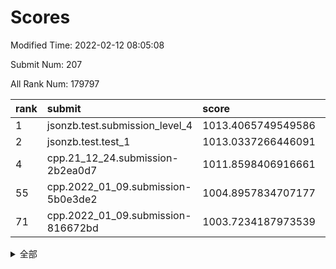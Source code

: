 # Scores

Modified Time: 2022-02-12 08:05:08

Submit Num: 207

All Rank Num: 179797

| rank |               submit               |       score        |       sigma        | pk_num |
| :--- | :--------------------------------- | :----------------- | :----------------- | :----- |
| 1    | jsonzb.test.submission_level_4     | 1013.4065749549586 | 0.8188990876487423 | 3473   |
| 2    | jsonzb.test.test_1                 | 1013.0337266446091 | 0.833737913757023  | 3469   |
| 4    | cpp.21_12_24.submission-2b2ea0d7   | 1011.8598406916661 | 0.763030961165722  | 3472   |
| 55   | cpp.2022_01_09.submission-5b0e3de2 | 1004.8957834707177 | 0.7231166897589063 | 3477   |
| 71   | cpp.2022_01_09.submission-816672bd | 1003.7234187973539 | 0.7247903860613586 | 3475   |


<details>
<summary>全部</summary>

| rank |                 submit                 |       score        |       sigma        | pk_num |
| :--- | :------------------------------------- | :----------------- | :----------------- | :----- |
| 1    | jsonzb.test.submission_level_4         | 1013.4065749549586 | 0.8188990876487423 | 3473   |
| 2    | jsonzb.test.test_1                     | 1013.0337266446091 | 0.833737913757023  | 3469   |
| 3    | gobigger.level_3.submission_level_3_40 | 1011.8702407989381 | 0.7912267143640607 | 3473   |
| 4    | cpp.21_12_24.submission-2b2ea0d7       | 1011.8598406916661 | 0.763030961165722  | 3472   |
| 5    | gobigger.level_3.submission_level_3_13 | 1011.564206216224  | 0.7767696987153645 | 3474   |
| 6    | gobigger.level_3.submission_level_3_7  | 1011.3239717862646 | 0.7601885773191444 | 3474   |
| 7    | gobigger.level_3.submission_level_3_20 | 1011.2279414363018 | 0.7899189209615568 | 3471   |
| 8    | gobigger.level_3.submission_level_3_38 | 1011.1628535734194 | 0.7811519228081902 | 3473   |
| 9    | gobigger.level_3.submission_level_3_21 | 1011.0081852479826 | 0.763986027262204  | 3475   |
| 10   | gobigger.level_3.submission_level_3_46 | 1010.8168160495957 | 0.7522737201671269 | 3468   |
| 11   | gobigger.level_3.submission_level_3_14 | 1010.710075240062  | 0.7555066351302281 | 3476   |
| 12   | gobigger.level_3.submission_level_3_48 | 1010.673039492596  | 0.7747765532265485 | 3475   |
| 13   | gobigger.level_3.submission_level_3_16 | 1010.6551810058127 | 0.778246755156929  | 3471   |
| 14   | gobigger.level_3.submission_level_3_44 | 1010.6071397862154 | 0.7719638427005882 | 3475   |
| 15   | gobigger.level_3.submission_level_3_28 | 1010.5695473598659 | 0.76255931307652   | 3474   |
| 16   | gobigger.level_3.submission_level_3_26 | 1010.5182960056004 | 0.7383964204757415 | 3475   |
| 17   | gobigger.level_3.submission_level_3_18 | 1010.4717116340163 | 0.7462252209001361 | 3470   |
| 18   | gobigger.level_3.submission_level_3_31 | 1010.4022891682869 | 0.7620286293655436 | 3475   |
| 19   | gobigger.level_3.submission_level_3_11 | 1010.3889375920385 | 0.7716458005763733 | 3478   |
| 20   | gobigger.level_3.submission_level_3_29 | 1010.2131270545817 | 0.7716054102091047 | 3473   |
| 21   | gobigger.level_3.submission_level_3_8  | 1010.211163845226  | 0.7431958519754001 | 3477   |
| 22   | gobigger.level_3.submission_level_3_19 | 1010.1242164969572 | 0.7708167367045149 | 3474   |
| 23   | gobigger.level_3.submission_level_3_45 | 1009.9983330434089 | 0.755926403650712  | 3475   |
| 24   | gobigger.level_3.submission_level_3_35 | 1009.9756996349943 | 0.75971991240641   | 3475   |
| 25   | gobigger.level_3.submission_level_3_24 | 1009.9513766684669 | 0.7244429718631842 | 3473   |
| 26   | gobigger.level_3.submission_level_3_17 | 1009.9320606329816 | 0.7523899472191103 | 3474   |
| 27   | gobigger.level_3.submission_level_3_42 | 1009.9231212140988 | 0.7630055837856115 | 3474   |
| 28   | gobigger.level_3.submission_level_3_9  | 1009.9042872850342 | 0.768446896105844  | 3473   |
| 29   | gobigger.level_3.submission_level_3_41 | 1009.8855330548829 | 0.7579452019734623 | 3476   |
| 30   | gobigger.level_3.submission_level_3_1  | 1009.8550932208695 | 0.758587907462972  | 3474   |
| 31   | gobigger.level_3.submission_level_3_15 | 1009.786860760729  | 0.7438371004655785 | 3480   |
| 32   | gobigger.level_3.submission_level_3_23 | 1009.7631599697424 | 0.7427974974370629 | 3476   |
| 33   | gobigger.level_3.submission_level_3_32 | 1009.7553149120137 | 0.7670071534467626 | 3474   |
| 34   | gobigger.level_3.submission_level_3_39 | 1009.7388326033256 | 0.7485135348979665 | 3475   |
| 35   | gobigger.level_3.submission_level_3_27 | 1009.6434592384227 | 0.7541103300688294 | 3473   |
| 36   | gobigger.level_3.submission_level_3_30 | 1009.6037401478122 | 0.7751968609630097 | 3474   |
| 37   | gobigger.level_3.submission_level_3_34 | 1009.598385978089  | 0.7506368098027354 | 3473   |
| 38   | gobigger.level_3.submission_level_3_43 | 1009.5569105758179 | 0.7391938404672365 | 3475   |
| 39   | gobigger.level_3.submission_level_3_3  | 1009.5168754157377 | 0.742758671815255  | 3474   |
| 40   | gobigger.level_3.submission_level_3_36 | 1009.5071552958867 | 0.7512604500847183 | 3478   |
| 41   | gobigger.level_3.submission_level_3_12 | 1009.4305058303488 | 0.7532690327133721 | 3474   |
| 42   | gobigger.level_3.submission_level_3_6  | 1009.417554854853  | 0.7401949864959656 | 3476   |
| 43   | gobigger.level_3.submission_level_3_2  | 1009.3455834558639 | 0.7505701615907177 | 3477   |
| 44   | gobigger.level_3.submission_level_3_5  | 1009.3227394285568 | 0.7685944761567169 | 3478   |
| 45   | gobigger.level_3.submission_level_3_37 | 1009.1411973162147 | 0.7443886513112877 | 3475   |
| 46   | gobigger.level_3.submission_level_3_25 | 1008.9736120996257 | 0.735433831024395  | 3476   |
| 47   | gobigger.level_3.submission_level_3_49 | 1008.8320227686087 | 0.7351405067343201 | 3475   |
| 48   | gobigger.level_3.submission_level_3_4  | 1008.740818386431  | 0.7488337510367408 | 3479   |
| 49   | gobigger.level_3.submission_level_3_0  | 1008.6483873522669 | 0.7337390593911784 | 3477   |
| 50   | gobigger.level_3.submission_level_3_33 | 1008.4165271886784 | 0.7330421009265722 | 3472   |
| 51   | gobigger.level_3.submission_level_3_10 | 1008.3178098105312 | 0.7454922706026    | 3475   |
| 52   | gobigger.level_3.submission_level_3_47 | 1008.1149825571135 | 0.7243031337969758 | 3476   |
| 53   | gobigger.level_3.submission_level_3_22 | 1008.1088875989653 | 0.7556003108187258 | 3477   |
| 54   | gobigger.level_1.submission_level_1_34 | 1005.1861705540546 | 0.7382577396644018 | 3471   |
| 55   | cpp.2022_01_09.submission-5b0e3de2     | 1004.8957834707177 | 0.7231166897589063 | 3477   |
| 56   | gobigger.level_1.submission_level_1_35 | 1004.5476579880772 | 0.7248730285830461 | 3471   |
| 57   | gobigger.level_1.submission_level_1_19 | 1004.4636003994705 | 0.7203302993285605 | 3473   |
| 58   | gobigger.level_1.submission_level_1_37 | 1004.1746152352717 | 0.712057264309338  | 3472   |
| 59   | gobigger.level_1.submission_level_1_36 | 1004.1550137545444 | 0.7073949555956323 | 3473   |
| 60   | gobigger.level_1.submission_level_1_9  | 1004.1499111416261 | 0.7147999967595775 | 3473   |
| 61   | gobigger.level_1.submission_level_1_23 | 1004.1197695035286 | 0.7038956107691104 | 3472   |
| 62   | gobigger.level_1.submission_level_1_20 | 1004.0879290752929 | 0.7273809895469877 | 3479   |
| 63   | gobigger.level_1.submission_level_1_30 | 1004.068790681406  | 0.719096253566445  | 3476   |
| 64   | gobigger.level_1.submission_level_1_5  | 1004.027922431706  | 0.7166547000549008 | 3476   |
| 65   | gobigger.level_1.submission_level_1_4  | 1003.9998013063413 | 0.7175542504893925 | 3472   |
| 66   | gobigger.level_1.submission_level_1_39 | 1003.9253046755898 | 0.7281632825952925 | 3476   |
| 67   | gobigger.level_1.submission_level_1_22 | 1003.890836452479  | 0.7094258448865767 | 3473   |
| 68   | gobigger.level_1.submission_level_1_33 | 1003.845407876759  | 0.7056719329832741 | 3473   |
| 69   | gobigger.level_1.submission_level_1_29 | 1003.8431714930528 | 0.7243821882167033 | 3470   |
| 70   | gobigger.level_1.submission_level_1_16 | 1003.808634774709  | 0.7198760736410912 | 3469   |
| 71   | cpp.2022_01_09.submission-816672bd     | 1003.7234187973539 | 0.7247903860613586 | 3475   |
| 72   | gobigger.level_1.submission_level_1_21 | 1003.7183425554445 | 0.7099776705663613 | 3477   |
| 73   | gobigger.level_1.submission_level_1_28 | 1003.6962050021332 | 0.7275558221379812 | 3473   |
| 74   | gobigger.level_1.submission_level_1_48 | 1003.6696319206646 | 0.7257883300531289 | 3478   |
| 75   | gobigger.level_1.submission_level_1_25 | 1003.5543245517163 | 0.7209412427985282 | 3472   |
| 76   | gobigger.level_1.submission_level_1_8  | 1003.5423663299028 | 0.7165070697973733 | 3472   |
| 77   | gobigger.level_1.submission_level_1_6  | 1003.4891552228501 | 0.7160039909178095 | 3471   |
| 78   | gobigger.level_1.submission_level_1_15 | 1003.4766491922853 | 0.724439016650335  | 3472   |
| 79   | gobigger.level_1.submission_level_1_3  | 1003.4212471475538 | 0.7218001567908231 | 3472   |
| 80   | gobigger.level_1.submission_level_1_1  | 1003.3904636374867 | 0.718155562805012  | 3471   |
| 81   | gobigger.level_1.submission_level_1_11 | 1003.2572248628803 | 0.7081175354706304 | 3478   |
| 82   | gobigger.level_1.submission_level_1_43 | 1003.2324402813398 | 0.7238905799505164 | 3474   |
| 83   | gobigger.level_1.submission_level_1_45 | 1003.1961864181151 | 0.7276639345981786 | 3471   |
| 84   | gobigger.level_1.submission_level_1_18 | 1003.1717530885345 | 0.7079196678700099 | 3477   |
| 85   | gobigger.level_1.submission_level_1_47 | 1003.1429363765449 | 0.7290885786844477 | 3476   |
| 86   | gobigger.level_1.submission_level_1_14 | 1003.0978178325295 | 0.7090679021500296 | 3474   |
| 87   | gobigger.level_1.submission_level_1_10 | 1003.0776427450921 | 0.7277175743049454 | 3475   |
| 88   | gobigger.level_1.submission_level_1_41 | 1002.9961104678564 | 0.7184842331236005 | 3478   |
| 89   | gobigger.level_1.submission_level_1_32 | 1002.8373384095693 | 0.7210817668856221 | 3479   |
| 90   | gobigger.level_1.submission_level_1_40 | 1002.7584509519957 | 0.7109830589515949 | 3473   |
| 91   | gobigger.level_1.submission_level_1_24 | 1002.6942367952288 | 0.7113338608515299 | 3476   |
| 92   | gobigger.level_1.submission_level_1_44 | 1002.679248976001  | 0.7244828888302011 | 3475   |
| 93   | gobigger.level_1.submission_level_1_46 | 1002.6597047499132 | 0.7175257394837943 | 3476   |
| 94   | gobigger.level_1.submission_level_1_27 | 1002.6280469710766 | 0.7230499383513334 | 3473   |
| 95   | gobigger.level_1.submission_level_1_49 | 1002.622977052038  | 0.7067815627112269 | 3472   |
| 96   | gobigger.level_1.submission_level_1_13 | 1002.5896462043196 | 0.7184256400570076 | 3476   |
| 97   | gobigger.level_1.submission_level_1_31 | 1002.5387965806456 | 0.7081985564117926 | 3474   |
| 98   | gobigger.level_1.submission_level_1_2  | 1002.5080421522532 | 0.7093235090641955 | 3475   |
| 99   | gobigger.level_1.submission_level_1_38 | 1002.4083132621465 | 0.7182235974442758 | 3473   |
| 100  | gobigger.level_1.submission_level_1_0  | 1002.2682655922166 | 0.7147864320903375 | 3475   |
| 101  | gobigger.level_1.submission_level_1_26 | 1002.2036051028917 | 0.7107910047294403 | 3468   |
| 102  | gobigger.level_1.submission_level_1_12 | 1002.1281364721826 | 0.7314498500204326 | 3475   |
| 103  | gobigger.level_1.submission_level_1_17 | 1002.0408143622636 | 0.7111943099603792 | 3481   |
| 104  | gobigger.level_1.submission_level_1_42 | 1002.0355501701223 | 0.7060465444196998 | 3473   |
| 105  | gobigger.level_1.submission_level_1_7  | 1002.0173249394919 | 0.7080687418983975 | 3470   |
| 106  | gobigger.random.submission_random_7    | 997.6777753648456  | 0.7049650867847839 | 3477   |
| 107  | gobigger.random.submission_random_15   | 997.4576116289579  | 0.7217903961348644 | 3478   |
| 108  | gobigger.random.submission_random_16   | 997.2920092353722  | 0.7026842908732597 | 3471   |
| 109  | gobigger.random.submission_random_13   | 997.1722655842033  | 0.7258591592962654 | 3474   |
| 110  | gobigger.random.submission_random_36   | 997.0200295149871  | 0.6929924353155318 | 3479   |
| 111  | gobigger.random.submission_random_2    | 996.9223207529519  | 0.7040686017392308 | 3479   |
| 112  | gobigger.random.submission_random_0    | 996.9156048090074  | 0.6972933775591127 | 3473   |
| 113  | gobigger.random.submission_random_24   | 996.8501541563527  | 0.714682375777978  | 3470   |
| 114  | gobigger.random.submission_random_39   | 996.8479171985067  | 0.7042988211826616 | 3482   |
| 115  | gobigger.random.submission_random_5    | 996.8204626227676  | 0.7208282350398004 | 3471   |
| 116  | gobigger.random.submission_random_18   | 996.7535986972264  | 0.7164852069045917 | 3476   |
| 117  | gobigger.random.submission_random_6    | 996.7514034195674  | 0.7065657614190843 | 3472   |
| 118  | gobigger.random.submission_random_21   | 996.7068117624156  | 0.7058392944881321 | 3477   |
| 119  | gobigger.random.submission_random_19   | 996.6320144453629  | 0.720733036258635  | 3473   |
| 120  | gobigger.random.submission_random_29   | 996.5667998795351  | 0.7104657265036323 | 3472   |
| 121  | gobigger.random.submission_random_33   | 996.4855344193581  | 0.7076682407115935 | 3479   |
| 122  | gobigger.random.submission_random_44   | 996.4278270225058  | 0.723826175968162  | 3475   |
| 123  | gobigger.random.submission_random_1    | 996.3984505665461  | 0.7129991128749352 | 3471   |
| 124  | gobigger.random.submission_random_48   | 996.2543252256853  | 0.7015594676180406 | 3472   |
| 125  | gobigger.random.submission_random_35   | 996.1866394455816  | 0.7093965946234937 | 3473   |
| 126  | gobigger.random.submission_random_11   | 996.1635312930838  | 0.7142176777632087 | 3469   |
| 127  | gobigger.random.submission_random_23   | 996.0984811517212  | 0.7007919313701783 | 3474   |
| 128  | gobigger.random.submission_random_40   | 996.083952836188   | 0.7148222679673706 | 3471   |
| 129  | gobigger.random.submission_random_3    | 996.0315576000122  | 0.7097925646878993 | 3480   |
| 130  | gobigger.random.submission_random_4    | 995.9174102537888  | 0.7058253472084034 | 3473   |
| 131  | gobigger.random.submission_random_28   | 995.8459244994565  | 0.719645758402037  | 3476   |
| 132  | gobigger.random.submission_random_30   | 995.831882570516   | 0.7217936624866924 | 3475   |
| 133  | gobigger.random.submission_random_32   | 995.8208336018873  | 0.7149378086435679 | 3476   |
| 134  | gobigger.random.submission_random_43   | 995.7939186012455  | 0.7075473134090657 | 3476   |
| 135  | gobigger.random.submission_random_26   | 995.7024691228628  | 0.7152069490906842 | 3472   |
| 136  | gobigger.random.submission_random_27   | 995.6832690595817  | 0.7137680153400814 | 3477   |
| 137  | gobigger.random.submission_random_14   | 995.6362866298208  | 0.7173815954515457 | 3475   |
| 138  | gobigger.random.submission_random_25   | 995.6119724901324  | 0.706039741257703  | 3474   |
| 139  | gobigger.random.submission_random_17   | 995.5983491022772  | 0.6986910421268918 | 3471   |
| 140  | gobigger.random.submission_random_22   | 995.5608863842269  | 0.7157289297330287 | 3474   |
| 141  | gobigger.random.submission_random_8    | 995.5359221408625  | 0.7177952370028442 | 3469   |
| 142  | gobigger.random.submission_random_41   | 995.3885476948607  | 0.7155308113474682 | 3475   |
| 143  | gobigger.random.submission_random_45   | 995.3164221984579  | 0.7241725041198495 | 3471   |
| 144  | gobigger.random.submission_random_9    | 995.2732959700421  | 0.7077479789998035 | 3473   |
| 145  | gobigger.random.submission_random_42   | 995.2452733600093  | 0.7117455590337407 | 3477   |
| 146  | gobigger.random.submission_random_49   | 995.1679228548629  | 0.7124762717623    | 3475   |
| 147  | gobigger.random.submission_random_37   | 995.1162107780151  | 0.7007273264821071 | 3474   |
| 148  | gobigger.random.submission_random_34   | 994.9242673840077  | 0.7204889574622878 | 3474   |
| 149  | gobigger.random.submission_random_38   | 994.9151492317975  | 0.7169610617470628 | 3471   |
| 150  | gobigger.random.submission_random_46   | 994.8805594026408  | 0.7082465342012628 | 3476   |
| 151  | gobigger.random.submission_random_10   | 994.805968830813   | 0.7058695178119522 | 3472   |
| 152  | gobigger.random.submission_random_20   | 994.7335775387668  | 0.7045936606763881 | 3470   |
| 153  | gobigger.random.submission_random_47   | 994.5053730265078  | 0.7187793638031035 | 3479   |
| 154  | gobigger.random.submission_random_12   | 994.1784098620604  | 0.720530343037853  | 3472   |
| 155  | gobigger.level_2.submission_level_2_5  | 993.9006832597345  | 0.7410195814859855 | 3475   |
| 156  | gobigger.random.submission_random_31   | 993.8314821323504  | 0.7222240961586189 | 3476   |
| 157  | gobigger.level_2.submission_level_2_10 | 993.6322059098935  | 0.7496461081240866 | 3479   |
| 158  | gobigger.level_2.submission_level_2_1  | 993.5637679737509  | 0.7395019998318394 | 3477   |
| 159  | gobigger.level_2.submission_level_2_35 | 993.5490216942228  | 0.7549436282690779 | 3473   |
| 160  | gobigger.level_2.submission_level_2_27 | 993.3564577239522  | 0.7360253108286444 | 3473   |
| 161  | gobigger.level_2.submission_level_2_45 | 993.1719260027861  | 0.7249701849994195 | 3474   |
| 162  | gobigger.level_2.submission_level_2_16 | 993.158369729096   | 0.7232491692704995 | 3476   |
| 163  | gobigger.level_2.submission_level_2_39 | 993.0442216288607  | 0.7540802449753558 | 3475   |
| 164  | gobigger.level_2.submission_level_2_38 | 992.9931742642543  | 0.7413900893118287 | 3474   |
| 165  | gobigger.level_2.submission_level_2_20 | 992.9837933692053  | 0.7381090293141821 | 3478   |
| 166  | gobigger.level_2.submission_level_2_9  | 992.9169702575281  | 0.738934390854769  | 3474   |
| 167  | gobigger.level_2.submission_level_2_18 | 992.9067897555556  | 0.7445309112652687 | 3470   |
| 168  | gobigger.level_2.submission_level_2_25 | 992.8591014010001  | 0.7335608113913842 | 3474   |
| 169  | gobigger.level_2.submission_level_2_6  | 992.8218981494463  | 0.7441146111411047 | 3477   |
| 170  | gobigger.level_2.submission_level_2_14 | 992.7098462374388  | 0.7306817641542332 | 3474   |
| 171  | gobigger.level_2.submission_level_2_4  | 992.6361021621238  | 0.7345708037478026 | 3478   |
| 172  | gobigger.level_2.submission_level_2_47 | 992.5136275650049  | 0.7266054699154727 | 3475   |
| 173  | gobigger.level_2.submission_level_2_42 | 992.5052315343137  | 0.7515138644919971 | 3474   |
| 174  | gobigger.level_2.submission_level_2_17 | 992.4928857788746  | 0.7389002185530834 | 3475   |
| 175  | gobigger.level_2.submission_level_2_49 | 992.4683872990511  | 0.7599820056049372 | 3477   |
| 176  | gobigger.level_2.submission_level_2_37 | 992.2573000529932  | 0.7485455400947724 | 3474   |
| 177  | gobigger.level_2.submission_level_2_44 | 992.2455728896421  | 0.7553684537460476 | 3477   |
| 178  | gobigger.level_2.submission_level_2_41 | 992.2434498114241  | 0.7537959485415963 | 3480   |
| 179  | gobigger.level_2.submission_level_2_12 | 992.0687998299136  | 0.7730656793224511 | 3474   |
| 180  | gobigger.level_2.submission_level_2_13 | 992.0223312092304  | 0.7362626294307272 | 3471   |
| 181  | gobigger.level_2.submission_level_2_32 | 992.017585987995   | 0.7440128271165786 | 3472   |
| 182  | gobigger.level_2.submission_level_2_24 | 992.0086869808623  | 0.7449162941618728 | 3474   |
| 183  | gobigger.level_2.submission_level_2_40 | 991.9213480590203  | 0.7521162428562496 | 3476   |
| 184  | gobigger.level_2.submission_level_2_19 | 991.89876408914    | 0.7442810594278917 | 3476   |
| 185  | gobigger.level_2.submission_level_2_30 | 991.7593828555748  | 0.7481744691384377 | 3470   |
| 186  | gobigger.level_2.submission_level_2_43 | 991.731106587005   | 0.7588735055316435 | 3473   |
| 187  | gobigger.level_2.submission_level_2_26 | 991.7229931173391  | 0.7392443856422596 | 3471   |
| 188  | gobigger.level_2.submission_level_2_3  | 991.6918169819907  | 0.7511358623161866 | 3473   |
| 189  | gobigger.level_2.submission_level_2_28 | 991.6500073035322  | 0.7408186813050512 | 3474   |
| 190  | gobigger.level_2.submission_level_2_46 | 991.6233933404418  | 0.7749642864272722 | 3473   |
| 191  | gobigger.level_2.submission_level_2_23 | 991.5913870584873  | 0.7560388303772211 | 3472   |
| 192  | gobigger.level_2.submission_level_2_31 | 991.5711618186043  | 0.7263451636275291 | 3478   |
| 193  | gobigger.level_2.submission_level_2_22 | 991.4078876241553  | 0.7439898917600374 | 3479   |
| 194  | gobigger.level_2.submission_level_2_34 | 991.2320260435199  | 0.7535119424570226 | 3473   |
| 195  | gobigger.level_2.submission_level_2_0  | 991.184976582914   | 0.756656831704533  | 3482   |
| 196  | gobigger.level_2.submission_level_2_48 | 991.139734851231   | 0.7452550810742135 | 3473   |
| 197  | gobigger.level_2.submission_level_2_2  | 991.1195938356909  | 0.7501673709650053 | 3475   |
| 198  | gobigger.level_2.submission_level_2_15 | 991.1186369054974  | 0.7657421299581653 | 3471   |
| 199  | gobigger.level_2.submission_level_2_36 | 990.9838013484779  | 0.7575119631989267 | 3473   |
| 200  | gobigger.level_2.submission_level_2_8  | 990.8090375775536  | 0.7602448521216506 | 3473   |
| 201  | gobigger.level_2.submission_level_2_21 | 990.7019492898014  | 0.7555445115984405 | 3479   |
| 202  | gobigger.level_2.submission_level_2_7  | 990.5304264764687  | 0.780385602381435  | 3472   |
| 203  | gobigger.level_2.submission_level_2_29 | 990.3811024494037  | 0.750910399662878  | 3477   |
| 204  | gobigger.level_2.submission_level_2_33 | 989.9452817734026  | 0.762642882616669  | 3476   |
| 205  | gobigger.level_2.submission_level_2_11 | 989.6953920420461  | 0.7686085888983484 | 3471   |
| 206  | gobigger.none.submission_none_1        | 979.6889866107508  | 1.2276139843241756 | 3477   |
| 207  | gobigger.none.submission_none_0        | 976.07980541913    | 1.3690451432277682 | 3475   |

</details>
